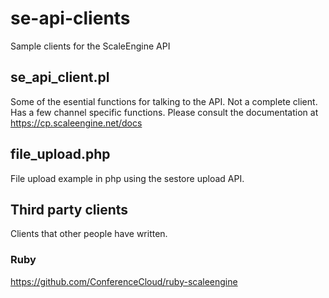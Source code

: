 # se-api-clients
Sample clients for the ScaleEngine API

## se_api_client.pl
Some of the esential functions for talking to the API.  Not a complete client.
Has a few channel specific functions.
Please consult the documentation at https://cp.scaleengine.net/docs

## file_upload.php
File upload example in php using the sestore upload API.

## Third party clients
Clients that other people have written.

### Ruby
https://github.com/ConferenceCloud/ruby-scaleengine
